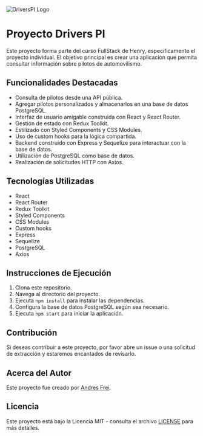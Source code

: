 ![DriversPI Logo](https://i.ibb.co/933RjDG/drivers-logo.png)

# Proyecto Drivers PI

Este proyecto forma parte del curso FullStack de Henry, específicamente el proyecto individual. El objetivo principal es crear una aplicación que permita consultar información sobre pilotos de automovilismo.

## Funcionalidades Destacadas

- Consulta de pilotos desde una API pública.
- Agregar pilotos personalizados y almacenarlos en una base de datos PostgreSQL.
- Interfaz de usuario amigable construida con React y React Router.
- Gestión de estado con Redux Toolkit.
- Estilizado con Styled Components y CSS Modules.
- Uso de custom hooks para la lógica compartida.
- Backend construido con Express y Sequelize para interactuar con la base de datos.
- Utilización de PostgreSQL como base de datos.
- Realización de solicitudes HTTP con Axios.

## Tecnologías Utilizadas

- React
- React Router
- Redux Toolkit
- Styled Components
- CSS Modules
- Custom hooks
- Express
- Sequelize
- PostgreSQL
- Axios

## Instrucciones de Ejecución

1. Clona este repositorio.
2. Navega al directorio del proyecto.
3. Ejecuta `npm install` para instalar las dependencias.
4. Configura la base de datos PostgreSQL según sea necesario.
5. Ejecuta `npm start` para iniciar la aplicación.

## Contribución

Si deseas contribuir a este proyecto, por favor abre un issue o una solicitud de extracción y estaremos encantados de revisarlo.

## Acerca del Autor

Este proyecto fue creado por [Andres Frei](https://linkedin.com/in/andresfrei).

## Licencia

Este proyecto está bajo la Licencia MIT - consulta el archivo [LICENSE](LICENSE) para más detalles.
